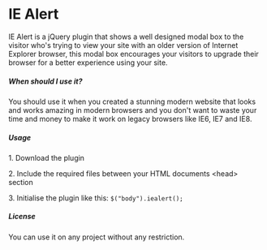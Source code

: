 <h1>IE Alert</h1>
<p>IE Alert is a jQuery plugin that shows a well designed modal box to the visitor who's trying to view your site with an older version of Internet Explorer browser, this modal box encourages your visitors to upgrade their browser for a better experience using your site.</p>

<h5>When should I use it?</h5>
<p>You should use it when you created a stunning modern website that looks and works amazing in modern browsers and you don't want to waste your time and money to make it work on legacy browsers like IE6, IE7 and IE8.</p>

<h5>Usage</h5>
<p>1. Download the plugin </p>
<p>2. Include the required files between your HTML documents &lt;head> section </p>
<p>3. Initialise the plugin like this: <code>$("body").iealert();</code></p>

<h5>License</h5>
<p>You can use it on any project without any restriction.</p>
